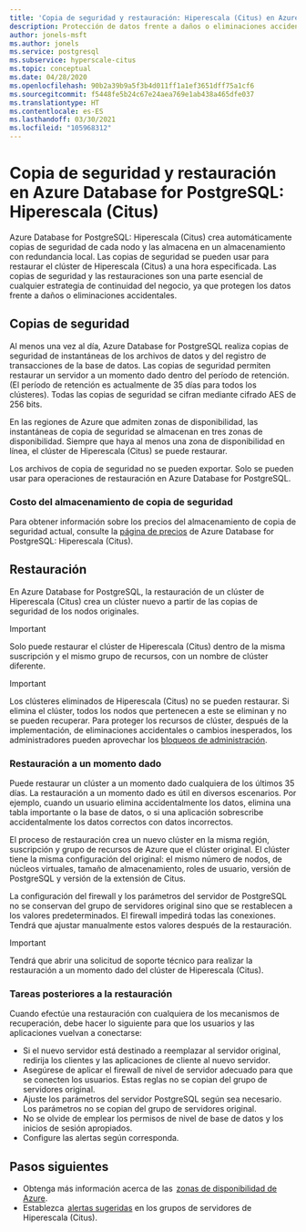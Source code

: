 ```yaml
---
title: 'Copia de seguridad y restauración: Hiperescala (Citus) en Azure Database for PostgreSQL'
description: Protección de datos frente a daños o eliminaciones accidentales
author: jonels-msft
ms.author: jonels
ms.service: postgresql
ms.subservice: hyperscale-citus
ms.topic: conceptual
ms.date: 04/28/2020
ms.openlocfilehash: 90b2a39b9a5f3b4d011ff1a1ef3651dff75a1cf6
ms.sourcegitcommit: f5448fe5b24c67e24aea769e1ab438a465dfe037
ms.translationtype: HT
ms.contentlocale: es-ES
ms.lasthandoff: 03/30/2021
ms.locfileid: "105968312"
---
```

# <a name="backup-and-restore-in-azure-database-for-postgresql---hyperscale-citus"></a>Copia de seguridad y restauración en Azure Database for PostgreSQL: Hiperescala (Citus)

Azure Database for PostgreSQL: Hiperescala (Citus) crea automáticamente copias de seguridad de cada nodo y las almacena en un almacenamiento con redundancia local. Las copias de seguridad se pueden usar para restaurar el clúster de Hiperescala (Citus) a una hora especificada. Las copias de seguridad y las restauraciones son una parte esencial de cualquier estrategia de continuidad del negocio, ya que protegen los datos frente a daños o eliminaciones accidentales.

## <a name="backups"></a>Copias de seguridad

Al menos una vez al día, Azure Database for PostgreSQL realiza copias de seguridad de instantáneas de los archivos de datos y del registro de transacciones de la base de datos. Las copias de seguridad permiten restaurar un servidor a un momento dado dentro del período de retención. (El período de retención es actualmente de 35 días para todos los clústeres). Todas las copias de seguridad se cifran mediante cifrado AES de 256 bits.

En las regiones de Azure que admiten zonas de disponibilidad, las instantáneas de copia de seguridad se almacenan en tres zonas de disponibilidad. Siempre que haya al menos una zona de disponibilidad en línea, el clúster de Hiperescala (Citus) se puede restaurar.

Los archivos de copia de seguridad no se pueden exportar. Solo se pueden usar para operaciones de restauración en Azure Database for PostgreSQL.

### <a name="backup-storage-cost"></a>Costo del almacenamiento de copia de seguridad

Para obtener información sobre los precios del almacenamiento de copia de seguridad actual, consulte la [página de precios](https://azure.microsoft.com/pricing/details/postgresql/hyperscale-citus/) de Azure Database for PostgreSQL: Hiperescala (Citus).

## <a name="restore"></a>Restauración

En Azure Database for PostgreSQL, la restauración de un clúster de Hiperescala (Citus) crea un clúster nuevo a partir de las copias de seguridad de los nodos originales. 

> [!IMPORTANT]
>Solo puede restaurar el clúster de Hiperescala (Citus) dentro de la misma suscripción y el mismo grupo de recursos, con un nombre de clúster diferente.


> [!IMPORTANT]
> Los clústeres eliminados de Hiperescala (Citus) no se pueden restaurar. Si elimina el clúster, todos los nodos que pertenecen a este se eliminan y no se pueden recuperar. Para proteger los recursos de clúster, después de la implementación, de eliminaciones accidentales o cambios inesperados, los administradores pueden aprovechar los [bloqueos de administración](../azure-resource-manager/management/lock-resources.md).

### <a name="point-in-time-restore-pitr"></a>Restauración a un momento dado

Puede restaurar un clúster a un momento dado cualquiera de los últimos 35 días.
La restauración a un momento dado es útil en diversos escenarios. Por ejemplo, cuando un usuario elimina accidentalmente los datos, elimina una tabla importante o la base de datos, o si una aplicación sobrescribe accidentalmente los datos correctos con datos incorrectos.

El proceso de restauración crea un nuevo clúster en la misma región, suscripción y grupo de recursos de Azure que el clúster original. El clúster tiene la misma configuración del original: el mismo número de nodos, de núcleos virtuales, tamaño de almacenamiento, roles de usuario, versión de PostgreSQL y versión de la extensión de Citus.

La configuración del firewall y los parámetros del servidor de PostgreSQL no se conservan del grupo de servidores original sino que se restablecen a los valores predeterminados. El firewall impedirá todas las conexiones. Tendrá que ajustar manualmente estos valores después de la restauración.

> [!IMPORTANT]
> Tendrá que abrir una solicitud de soporte técnico para realizar la restauración a un momento dado del clúster de Hiperescala (Citus).

### <a name="post-restore-tasks"></a>Tareas posteriores a la restauración

Cuando efectúe una restauración con cualquiera de los mecanismos de recuperación, debe hacer lo siguiente para que los usuarios y las aplicaciones vuelvan a conectarse:

* Si el nuevo servidor está destinado a reemplazar al servidor original, redirija los clientes y las aplicaciones de cliente al nuevo servidor.
* Asegúrese de aplicar el firewall de nivel de servidor adecuado para que se conecten los usuarios. Estas reglas no se copian del grupo de servidores original.
* Ajuste los parámetros del servidor PostgreSQL según sea necesario. Los parámetros no se copian del grupo de servidores original.
* No se olvide de emplear los permisos de nivel de base de datos y los inicios de sesión apropiados.
* Configure las alertas según corresponda.

## <a name="next-steps"></a>Pasos siguientes

* Obtenga más información acerca de las  [zonas de disponibilidad de Azure](../availability-zones/az-overview.md).
* Establezca  [alertas sugeridas](./howto-hyperscale-alert-on-metric.md#suggested-alerts) en los grupos de servidores de Hiperescala (Citus).
